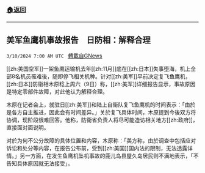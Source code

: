 ###  [:house:返回](README.md)
---


## 美军鱼鹰机事故报告　日防相：解释合理
`3/10/2024 7:00 AM UTC ` [轉載自GNews](https://gnews.org/articles/2381212)

[[zh:美国空军]]一架鱼鹰运输机去年[[zh:11月]]底在[[zh:日本]]失事堕海，机上全部8名机员罹难後，随即停飞相关机种。针对[[zh:美军]]早前决定复飞鱼鹰机，[[zh:日本]]防衞相木原稔上周六（9日）称，[[zh:美军]]详细报告显示，事故原因是特定零部件故障，对此他认为解释合理。

木原在记者会上，就驻日[[zh:美军]]和陆上自衞队复飞鱼鹰机的时间表示：「由於是各方自主推进，因此会有时间差异。」关於复飞具体时间，木原提到今後双方将协调，现阶段很难回答。他称，防衞省负责人将尽可能造访相关地方[[zh:政府]]，直接面对面说明。

对於为何不公分故障的具体位置和内容，木原称：「美方称，由於调查中包括应对诉讼和处分等内容，在报告公布前，受到[[zh:美国]]国内法的限制，无法透露详情。」另一方面，在发生鱼鹰机坠机事故的鹿儿岛县屋久岛居民则不满地表示，「不告知具体原因就无法接受」。
